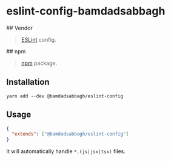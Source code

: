 # eslint-config-bamdadsabbagh

## Vendor

> [ESLint](https://eslint.org) config.

## npm

> [npm](https://www.npmjs.com/package/@bamdadsabbagh/eslint-config) package.

## Installation

```shell
yarn add --dev @bamdadsabbagh/eslint-config
```

## Usage

```json
{
  "extends": ["@bamdadsabbagh/eslint-config"]
}
```

It will automatically handle `*.(js|jsx|tsx)` files.
